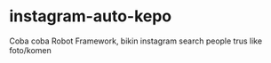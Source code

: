# instagram-auto-kepo
Coba coba Robot Framework, bikin instagram search people trus like foto/komen
